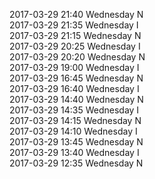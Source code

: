 2017-03-29 21:40 Wednesday  N  
2017-03-29 21:35 Wednesday  I  
2017-03-29 21:15 Wednesday  N  
2017-03-29 20:25 Wednesday  I  
2017-03-29 20:20 Wednesday  N  
2017-03-29 19:00 Wednesday  I  
2017-03-29 16:45 Wednesday  N  
2017-03-29 16:40 Wednesday  I  
2017-03-29 14:40 Wednesday  N  
2017-03-29 14:35 Wednesday  I  
2017-03-29 14:15 Wednesday  N  
2017-03-29 14:10 Wednesday  I  
2017-03-29 13:45 Wednesday  N  
2017-03-29 13:40 Wednesday  I  
2017-03-29 12:35 Wednesday  N  
